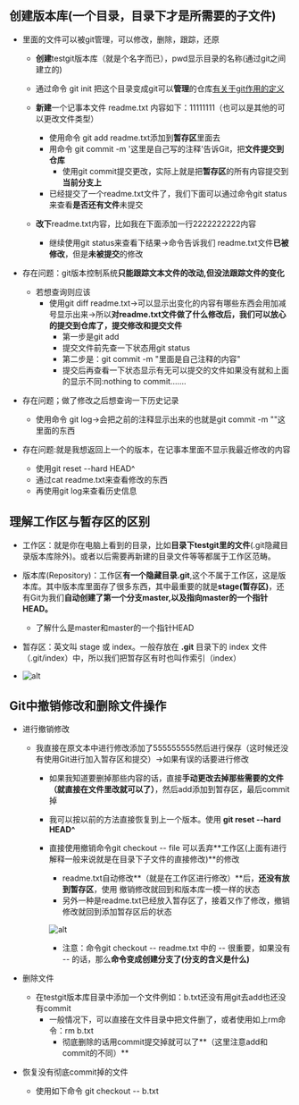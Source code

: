 ## 创建版本库(一个目录，目录下才是所需要的子文件)

- 里面的文件可以被git管理，可以修改，删除，跟踪，还原

  - **创建**testgit版本库（就是个名字而已），pwd显示目录的名称(通过git之间建立的)
  - 通过命令 git init 把这个目录变成git可以**管理**的仓库[有关于git作用的定义](https://www.runoob.com/git/git-create-repository.html "git init")
  - **新建**一个记事本文件 readme.txt 内容如下：11111111（也可以是其他的可以更改文件类型）
    - 使用命令 git add readme.txt添加到**暂存区**里面去
    - 用命令 git commit -m '这里是自己写的注释'告诉Git，把**文件提交到仓库**
      - 使用git commit提交更改，实际上就是把**暂存区**的所有内容提交到**当前分支上**
    - 已经提交了一个readme.txt文件了，我们下面可以通过命令git status来查看**是否还有文件**未提交

  - **改下**readme.txt内容，比如我在下面添加一行2222222222内容
    - 继续使用git status来查看下结果→命令告诉我们 readme.txt文件**已被修改**，但是**未被提交**的修改

- 存在问题：git版本控制系统**只能跟踪文本文件的改动,但没法跟踪文件的变化**
  - 若想查询则应该
    - 使用git diff readme.txt→可以显示出变化的内容有哪些东西会用加减号显示出来→所以**对readme.txt文件做了什么修改后，我们可以放心的提交到仓库了，提交修改和提交文件**
      - 第一步是git add
      - 提交文件前先查一下状态用git status
      - 第二步是：git commit -m "里面是自己注释的内容"
      - 提交后再查看一下状态显示有无可以提交的文件如果没有就和上面的显示不同:nothing to commit.......

- 存在问题；做了修改之后想查询一下历史记录
  - 使用命令 git log→会把之前的注释显示出来的也就是git commit -m ""这里面的东西

- 存在问题:就是我想返回上一个的版本，在记事本里面不显示我最近修改的内容
  - 使用git reset --hard HEAD^
  - 通过cat readme.txt来查看修改的东西
  - 再使用git log来查看历史信息

## 理解工作区与暂存区的区别

- 工作区：就是你在电脑上看到的目录，比如**目录下testgit里的文件**(.git隐藏目录版本库除外)。或者以后需要再新建的目录文件等等都属于工作区范畴。
- 版本库(Repository)：工作区**有一个隐藏目录.git**,这个不属于工作区，这是版本库。其中版本库里面存了很多东西，其中最重要的就是**stage(暂存区)**，还有Git为我们**自动创建了第一个分支master,以及指向master的一个指针HEAD。**
  - 了解什么是master和master的一个指针HEAD

- 暂存区：英文叫 stage 或 index。一般存放在 **.git** 目录下的 index 文件（.git/index）中，所以我们把暂存区有时也叫作索引（index）

- ![alt](https://www.runoob.com/wp-content/uploads/2015/02/1352126739_7909.jpg)

  ## 

## Git中撤销修改和删除文件操作

- 进行撤销修改

  - 我直接在原文本中进行修改添加了555555555然后进行保存（这时候还没有使用Git进行加入暂存区和提交）→如果有误的话要进行修改

    - 如果我知道要删掉那些内容的话，直接**手动更改去掉那些需要的文件（就直接在文件里改就可以了）**，然后add添加到暂存区，最后commit掉

    - 我可以按以前的方法直接恢复到上一个版本。使用 **git reset --hard HEAD^**

    - 直接使用撤销命令git checkout -- file 可以丢弃**工作区(上面有进行解释一般来说就是在目录下子文件的直接修改)**的修改

      - readme.txt自动修改**（就是在工作区进行修改）**后，**还没有放到暂存区**，使用 撤销修改就回到和版本库一模一样的状态
      - 另外一种是readme.txt已经放入暂存区了，接着又作了修改，撤销修改就回到添加暂存区后的状态

      ![alt](https://pic1.zhimg.com/80/v2-662af880828c52e92e355c5fbaa97d00_720w.jpg)

      - 注意：命令git checkout -- readme.txt 中的 -- 很重要，如果没有 -- 的话，那么**命令变成创建分支了(分支的含义是什么)**

- 删除文件
  - 在testgit版本库目录中添加一个文件例如：b.txt还没有用git去add也还没有commit
    - 一般情况下，可以直接在文件目录中把文件删了，或者使用如上rm命令：rm b.txt
      - 彻底删除的话用commit提交掉就可以了**（这里注意add和commit的不同）**

- 恢复没有彻底commit掉的文件
  - 使用如下命令 git checkout -- b.txt

